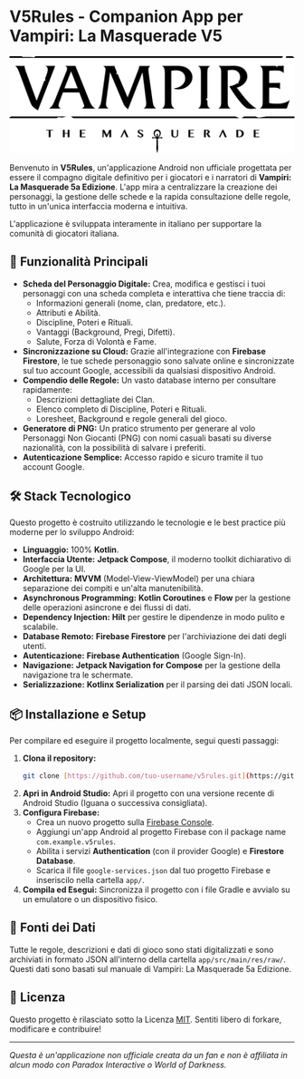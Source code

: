 # V5Rules - Companion App per Vampiri: La Masquerade V5

![Logo V5](app/src/main/res/drawable/logo_v5.png)

Benvenuto in **V5Rules**, un'applicazione Android non ufficiale progettata per essere il compagno digitale definitivo per i giocatori e i narratori di **Vampiri: La Masquerade 5a Edizione**. L'app mira a centralizzare la creazione dei personaggi, la gestione delle schede e la rapida consultazione delle regole, tutto in un'unica interfaccia moderna e intuitiva.

L'applicazione è sviluppata interamente in italiano per supportare la comunità di giocatori italiana.

## 🚀 Funzionalità Principali

* **Scheda del Personaggio Digitale:** Crea, modifica e gestisci i tuoi personaggi con una scheda completa e interattiva che tiene traccia di:
    * Informazioni generali (nome, clan, predatore, etc.).
    * Attributi e Abilità.
    * Discipline, Poteri e Rituali.
    * Vantaggi (Background, Pregi, Difetti).
    * Salute, Forza di Volontà e Fame.
* **Sincronizzazione su Cloud:** Grazie all'integrazione con **Firebase Firestore**, le tue schede personaggio sono salvate online e sincronizzate sul tuo account Google, accessibili da qualsiasi dispositivo Android.
* **Compendio delle Regole:** Un vasto database interno per consultare rapidamente:
    * Descrizioni dettagliate dei Clan.
    * Elenco completo di Discipline, Poteri e Rituali.
    * Loresheet, Background e regole generali del gioco.
* **Generatore di PNG:** Un pratico strumento per generare al volo Personaggi Non Giocanti (PNG) con nomi casuali basati su diverse nazionalità, con la possibilità di salvare i preferiti.
* **Autenticazione Semplice:** Accesso rapido e sicuro tramite il tuo account Google.

## 🛠️ Stack Tecnologico

Questo progetto è costruito utilizzando le tecnologie e le best practice più moderne per lo sviluppo Android:

* **Linguaggio:** 100% **Kotlin**.
* **Interfaccia Utente:** **Jetpack Compose**, il moderno toolkit dichiarativo di Google per la UI.
* **Architettura:** **MVVM** (Model-View-ViewModel) per una chiara separazione dei compiti e un'alta manutenibilità.
* **Asynchronous Programming:** **Kotlin Coroutines** e **Flow** per la gestione delle operazioni asincrone e dei flussi di dati.
* **Dependency Injection:** **Hilt** per gestire le dipendenze in modo pulito e scalabile.
* **Database Remoto:** **Firebase Firestore** per l'archiviazione dei dati degli utenti.
* **Autenticazione:** **Firebase Authentication** (Google Sign-In).
* **Navigazione:** **Jetpack Navigation for Compose** per la gestione della navigazione tra le schermate.
* **Serializzazione:** **Kotlinx Serialization** per il parsing dei dati JSON locali.

## 📦 Installazione e Setup

Per compilare ed eseguire il progetto localmente, segui questi passaggi:

1.  **Clona il repository:**
    ```bash
    git clone [https://github.com/tuo-username/v5rules.git](https://github.com/tuo-username/v5rules.git)
    ```
2.  **Apri in Android Studio:** Apri il progetto con una versione recente di Android Studio (Iguana o successiva consigliata).
3.  **Configura Firebase:**
    * Crea un nuovo progetto sulla [Firebase Console](https://console.firebase.google.com/).
    * Aggiungi un'app Android al progetto Firebase con il package name `com.example.v5rules`.
    * Abilita i servizi **Authentication** (con il provider Google) e **Firestore Database**.
    * Scarica il file `google-services.json` dal tuo progetto Firebase e inseriscilo nella cartella `app/`.
4.  **Compila ed Esegui:** Sincronizza il progetto con i file Gradle e avvialo su un emulatore o un dispositivo fisico.

## 📄 Fonti dei Dati

Tutte le regole, descrizioni e dati di gioco sono stati digitalizzati e sono archiviati in formato JSON all'interno della cartella `app/src/main/res/raw/`. Questi dati sono basati sul manuale di Vampiri: La Masquerade 5a Edizione.

## 📜 Licenza

Questo progetto è rilasciato sotto la Licenza [MIT](LICENSE). Sentiti libero di forkare, modificare e contribuire!

---
_Questa è un'applicazione non ufficiale creata da un fan e non è affiliata in alcun modo con Paradox Interactive o World of Darkness._
